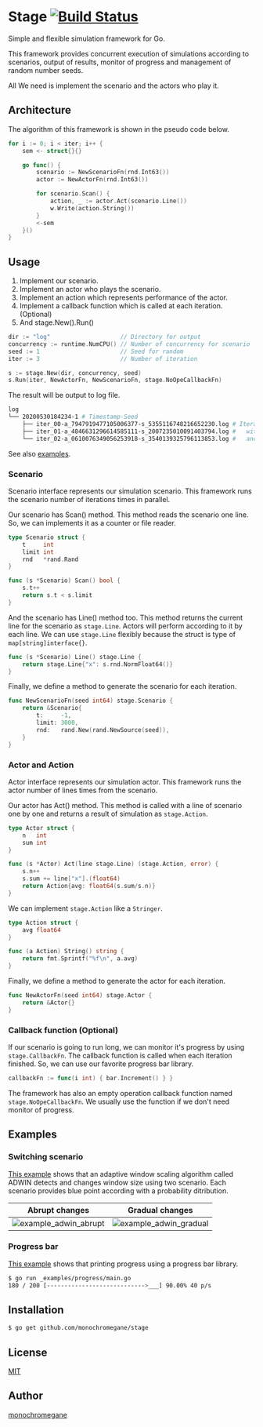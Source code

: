 # Stage [![Build Status](https://travis-ci.org/monochromegane/stage.svg?branch=master)](https://travis-ci.org/monochromegane/stage)

Simple and flexible simulation framework for Go.

This framework provides concurrent execution of simulations according to scenarios, output of results, monitor of progress and management of random number seeds.

All We need is implement the scenario and the actors who play it.

## Architecture

The algorithm of this framework is shown in the pseudo code below.

```go
for i := 0; i < iter; i++ {
    sem <- struct{}{}

    go func() {
        scenario := NewScenarioFn(rnd.Int63())
        actor := NewActorFn(rnd.Int63())

        for scenario.Scan() {
            action, _ := actor.Act(scenario.Line())
            w.Write(action.String())
        }
        <-sem
    }()
}
```

## Usage

1. Implement our scenario.
1. Implement an actor who plays the scenario.
1. Implement an action which represents performance of the actor.
1. Implement a callback function which is called at each iteration. (Optional)
1. And stage.New().Run()

```go
dir := "log"                    // Directory for output
concurrency := runtime.NumCPU() // Number of concurrency for scenario
seed := 1                       // Seed for random
iter := 3                       // Number of iteration

s := stage.New(dir, concurrency, seed)
s.Run(iter, NewActorFn, NewScenarioFn, stage.NoOpeCallbackFn)
```

The result will be output to log file.

```sh
log
└── 20200530184234-1 # Timestamp-Seed
    ├── iter_00-a_7947919477105006377-s_5355116748216652230.log # Iteration log files
    ├── iter_01-a_4846631296614585111-s_2007235010091403794.log #   with seed for actor(a)
    └── iter_02-a_0610076349056253918-s_3540139325796113853.log #   and  seed for scenario(s)
```

See also [examples](https://github.com/monochromegane/stage/blob/master/_examples).


### Scenario

Scenario interface represents our simulation scenario.
This framework runs the scenario number of iterations times in parallel.

Our scenario has Scan() method.
This method reads the scenario one line.
So, we can implements it as a counter or file reader.

```go
type Scenario struct {
    t     int
    limit int
    rnd   *rand.Rand
}

func (s *Scenario) Scan() bool {
    s.t++
    return s.t < s.limit
}
```

And the scenario has Line() method too.
This method returns the current line for the scenario as `stage.Line`.
Actors will perform according to it by each line.
We can use `stage.Line` flexibly because the struct is type of `map[string]interface{}`.

```go
func (s *Scenario) Line() stage.Line {
    return stage.Line{"x": s.rnd.NormFloat64()}
}
```

Finally, we define a method to generate the scenario for each iteration.

```go
func NewScenarioFn(seed int64) stage.Scenario {
    return &Scenario{
        t:     -1,
        limit: 3000,
        rnd:   rand.New(rand.NewSource(seed)),
    }
}
```

### Actor and Action

Actor interface represents our simulation actor.
This framework runs the actor number of lines times from the scenario.

Our actor has Act() method.
This method is called with a line of scenario one by one and returns a result of simulation as `stage.Action`.

```go
type Actor struct {
    n   int
    sum int
}

func (s *Actor) Act(line stage.Line) (stage.Action, error) {
    s.n++
    s.sum += line["x"].(float64)
    return Action{avg: float64(s.sum/s.n)}
}
```

We can implement `stage.Action` like a `Stringer`.

```go
type Action struct {
    avg float64
}

func (a Action) String() string {
    return fmt.Sprintf("%f\n", a.avg)
}
```

Finally, we define a method to generate the actor for each iteration.

```go
func NewActorFn(seed int64) stage.Actor {
    return &Actor{}
}
```

### Callback function (Optional)

If our scenario is going to run long, we can monitor it's progress by using `stage.CallbackFn`.
The callback function is called when each iteration finished.
So, we can use our favorite progress bar library.

```go
callbackFn := func(i int) { bar.Increment() } }
```

The framework has also an empty operation callback function named `stage.NoOpeCallbackFn`.
We usually use the function if we don't need monitor of progress.

## Examples

### Switching scenario

[This example](https://github.com/monochromegane/stage/tree/master/_examples/adwin) shows that an adaptive window scaling algorithm called ADWIN detects and changes window size using two scenario.
Each scenario provides blue point according with a probability ditribution.

| Abrupt changes | Gradual changes |
| -------------- | --------------- |
| ![example_adwin_abrupt](https://user-images.githubusercontent.com/1845486/83343338-f8bcbe00-a333-11ea-983b-81ba9a6f8b08.png)               | ![example_adwin_gradual](https://user-images.githubusercontent.com/1845486/83343344-10944200-a334-11ea-9364-b4d4cedcdff6.png)                |

### Progress bar

[This example](https://github.com/monochromegane/stage/tree/master/_examples/progress) shows that printing progress using a progress bar library.

```sh
$ go run _examples/progress/main.go
180 / 200 [---------------------------->___] 90.00% 40 p/s
```

## Installation

```sh
$ go get github.com/monochromegane/stage
```

## License

[MIT](https://github.com/monochromegane/stage/blob/master/LICENSE)

## Author

[monochromegane](https://github.com/monochromegane)
